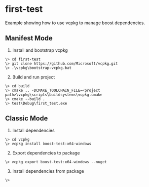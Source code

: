 # first-test

Example showing how to use vcpkg to manage boost dependencies.

## Manifest Mode

1. Install and bootstrap vcpkg
```
\> cd first-test
\> git clone https://github.com/Microsoft/vcpkg.git
\> .\vcpkg\bootstrap-vcpkg.bat
```

2. Build and run project
```
\> cd build
\> cmake .. -DCMAKE_TOOLCHAIN_FILE=<project path>\vcpkg\scripts\buildsystems\vcpkg.cmake
\> cmake --build .
\> test\Debug\first_test.exe
```


## Classic Mode

1. Install dependencies
```
\> cd vcpkg
\> vcpkg install boost-test:x64-windows
```

2. Export dependencies to package
```
\> vcpkg export boost-test:x64-windows --nuget
```

3. Install dependencies from package
```
\>
```
